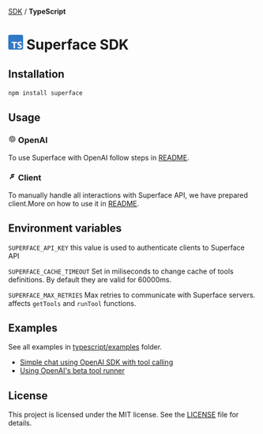 [SDK](../) / **TypeScript**

# <img src="https://github.com/superfaceai/sdk/raw/main/docs/logos/typescript.png" alt="TypeScript" width="30" height="30" /> Superface SDK

## Installation

```sh
npm install superface
```

## Usage

### <img src="https://github.com/superfaceai/sdk/raw/main/docs/logos/openai.png" alt="OpenAI" width="16" height="16"> OpenAI

To use Superface with OpenAI follow steps in [README](./src/openai/).

### <img src="https://github.com/superfaceai/sdk/raw/main/docs/logos/superface.png" alt="Superface" width="16" height="16" /> Client

To manually handle all interactions with Superface API, we have prepared client.More on how to use it in [README](./src/client/).

## Environment variables

`SUPERFACE_API_KEY` this value is used to authenticate clients to Superface API

`SUPERFACE_CACHE_TIMEOUT` Set in miliseconds to change cache of tools definitions. By default they are valid for 60000ms.

`SUPERFACE_MAX_RETRIES` Max retries to communicate with Superface servers. affects `getTools` and `runTool` functions.

## Examples

See all examples in [typescript/examples](./examples) folder.

- [Simple chat using OpenAI SDK with tool calling](<(./examples/openai/handle-tool-calls/)>)
- [Using OpenAI's beta tool runner](<(./examples/openai/beta-automated-function-calls/)>)

## License

This project is licensed under the MIT license. See the [LICENSE](../LICENSE) file for details.